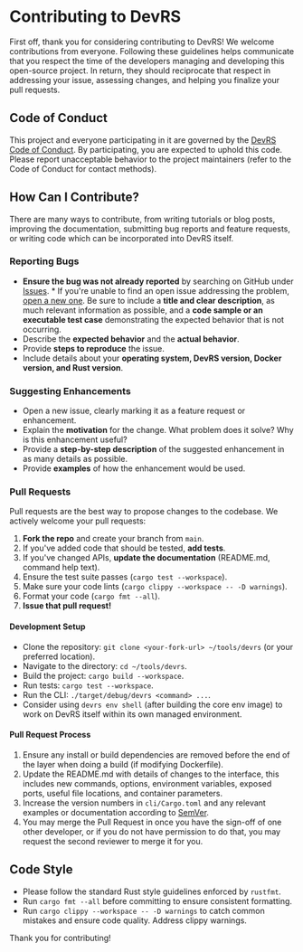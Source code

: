 # Contributing to DevRS

First off, thank you for considering contributing to DevRS! We welcome contributions from everyone. Following these guidelines helps communicate that you respect the time of the developers managing and developing this open-source project. In return, they should reciprocate that respect in addressing your issue, assessing changes, and helping you finalize your pull requests.

## Code of Conduct

This project and everyone participating in it are governed by the [DevRS Code of Conduct](CODE_OF_CONDUCT.md). By participating, you are expected to uphold this code. Please report unacceptable behavior to the project maintainers (refer to the Code of Conduct for contact methods).

## How Can I Contribute?

There are many ways to contribute, from writing tutorials or blog posts, improving the documentation, submitting bug reports and feature requests, or writing code which can be incorporated into DevRS itself.

### Reporting Bugs

* **Ensure the bug was not already reported** by searching on GitHub under [Issues](https://github.com/christimahu/devrs/issues). * If you're unable to find an open issue addressing the problem, [open a new one](https://github.com/christimahu/devrs/issues/new). Be sure to include a **title and clear description**, as much relevant information as possible, and a **code sample or an executable test case** demonstrating the expected behavior that is not occurring.
* Describe the **expected behavior** and the **actual behavior**.
* Provide **steps to reproduce** the issue.
* Include details about your **operating system, DevRS version, Docker version, and Rust version**.

### Suggesting Enhancements

* Open a new issue, clearly marking it as a feature request or enhancement.
* Explain the **motivation** for the change. What problem does it solve? Why is this enhancement useful?
* Provide a **step-by-step description** of the suggested enhancement in as many details as possible.
* Provide **examples** of how the enhancement would be used.

### Pull Requests

Pull requests are the best way to propose changes to the codebase. We actively welcome your pull requests:

1.  **Fork the repo** and create your branch from `main`.
2.  If you've added code that should be tested, **add tests**.
3.  If you've changed APIs, **update the documentation** (README.md, command help text).
4.  Ensure the test suite passes (`cargo test --workspace`).
5.  Make sure your code lints (`cargo clippy --workspace -- -D warnings`).
6.  Format your code (`cargo fmt --all`).
7.  **Issue that pull request!**

#### Development Setup

* Clone the repository: `git clone <your-fork-url> ~/tools/devrs` (or your preferred location).
* Navigate to the directory: `cd ~/tools/devrs`.
* Build the project: `cargo build --workspace`.
* Run tests: `cargo test --workspace`.
* Run the CLI: `./target/debug/devrs <command> ...`.
* Consider using `devrs env shell` (after building the core env image) to work on DevRS itself within its own managed environment.

#### Pull Request Process

1.  Ensure any install or build dependencies are removed before the end of the layer when doing a build (if modifying Dockerfile).
2.  Update the README.md with details of changes to the interface, this includes new commands, options, environment variables, exposed ports, useful file locations, and container parameters.
3.  Increase the version numbers in `cli/Cargo.toml` and any relevant examples or documentation according to [SemVer](http://semver.org/).
4.  You may merge the Pull Request in once you have the sign-off of one other developer, or if you do not have permission to do that, you may request the second reviewer to merge it for you.

## Code Style

* Please follow the standard Rust style guidelines enforced by `rustfmt`.
* Run `cargo fmt --all` before committing to ensure consistent formatting.
* Run `cargo clippy --workspace -- -D warnings` to catch common mistakes and ensure code quality. Address clippy warnings.

Thank you for contributing!

